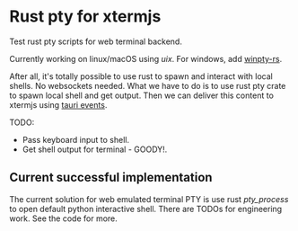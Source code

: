 # Rust pty for xtermjs

Test rust pty scripts for web terminal backend.

Currently working on linux/macOS using *uix*. For windows, add [winpty-rs](https://crates.io/crates/winpty-rs).

After all, it's totally possible to use rust to spawn and interact with local shells. No websockets needed. What we have to do is to use rust pty crate to spawn local shell and get output. Then we can deliver this content to xtermjs using [tauri events](https://tauri.studio/docs/guides/events/).

TODO:

- Pass keyboard input to shell.
- Get shell output for terminal - GOODY!.

## Current successful implementation

The current solution for web emulated terminal PTY is use rust *pty_process* to open default python interactive shell. There are TODOs for engineering work. See the code for more.
